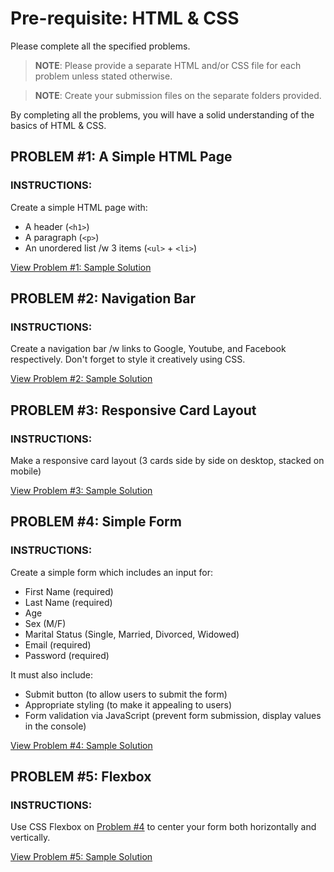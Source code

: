 # Pre-requisite: HTML & CSS
Please complete all the specified problems.

> **NOTE**: Please provide a separate HTML and/or CSS file for each problem unless stated otherwise.

> **NOTE**: Create your submission files on the separate folders provided.

By completing all the problems, you will have a solid understanding of the basics of HTML & CSS.

## PROBLEM #1: A Simple HTML Page
### INSTRUCTIONS:
Create a simple HTML page with:
- A header (`<h1>`)
- A paragraph (`<p>`)
- An unordered list /w 3 items (`<ul>` + `<li>`)

[View Problem #1: Sample Solution](sample-outputs/problem-1/index.html)

## PROBLEM #2: Navigation Bar
### INSTRUCTIONS:
Create a navigation bar /w links to Google, Youtube, and Facebook respectively. Don't forget to style it creatively using CSS.

[View Problem #2: Sample Solution](sample-outputs/problem-2/index.html)

## PROBLEM #3: Responsive Card Layout
### INSTRUCTIONS:
Make a responsive card layout (3 cards side by side on desktop, stacked on mobile)

[View Problem #3: Sample Solution](sample-outputs/problem-3/index.html)

## PROBLEM #4: Simple Form
### INSTRUCTIONS:
Create a simple form which includes an input for:
- First Name (required)
- Last Name (required)
- Age
- Sex (M/F)
- Marital Status (Single, Married, Divorced, Widowed)
- Email (required)
- Password (required)

It must also include:
- Submit button (to allow users to submit the form)
- Appropriate styling (to make it appealing to users)
- Form validation via JavaScript (prevent form submission, display values in the console)

[View Problem #4: Sample Solution](sample-outputs/problem-4-5/index.html)

## PROBLEM #5: Flexbox
### INSTRUCTIONS:
Use CSS Flexbox on [Problem #4](#problem-4-simple-form) to center your form both horizontally and vertically.

[View Problem #5: Sample Solution](sample-outputs/problem-4-5/styles.css)